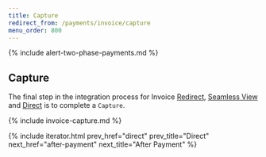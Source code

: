 ```yaml
---
title: Capture
redirect_from: /payments/invoice/capture
menu_order: 800
---
```


{% include alert-two-phase-payments.md %}

## Capture

The final step in the integration process for Invoice [Redirect][redirect],
[Seamless View][seamless-view] and [Direct][direct] is to complete a `Capture`.

{% include invoice-capture.md %}

{% include iterator.html prev_href="direct" prev_title="Direct"
next_href="after-payment" next_title="After Payment" %}

[direct]: /old-implementations/payment-instruments/invoice/direct
[redirect]: /old-implementations/payment-instruments/invoice/redirect
[seamless-view]: /old-implementations/payment-instruments/invoice/seamless-view
